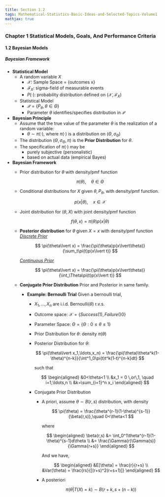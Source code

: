 ```yaml
---
title: Section 1.2
tags: Mathematical-Statistics-Basic-Ideas-and-Selected-Topics-Volume1
mathjax: true
---
```


### Chapter 1 Statistical Models, Goals, And Performance Criteria

#### 1.2 Bayesian Models  

##### Bayesian Framework  

*   **Statistical Model**
    *   A random variable $X$
        *   $\mathcal{X}$: Sample Space = {outcomes x}
        *   $\mathcal{F}_X$: sigma-field of measurable events
        *   $P(\cdot)$: probability distribution defined on $(\mathcal{X}, \mathcal{F}_X)$
    *   Statistical Model
        *   $\mathcal{P} = \{P_\theta, \theta\in\Theta\}$
        *   Parameter $\theta$ identifies/specifies distribution in $\mathcal{P}$
*   **Bayesian Principle**
    *   Assume that the true value of the parameter $\theta$ is the realization of a random variable:
        *   $\theta\sim\pi(\cdot)$, where $\pi(\cdot)$ is a distribution on $(\Theta, \sigma_\Theta)$
    *   The distribution $(\Theta, \sigma_\Theta, \pi)$ is the **Prior Distribution** for $\theta$.
    *   The specification of $\pi(\cdot)$ may be
        *   purely subjective (personalistic)
        *   based on actual data (empirical Bayes)
*   **Bayesian Framework**
    *   Prior distribution for $\theta$ with density/pmf function  

        $$
        \pi(\theta), \quad\theta\in\Theta
        $$

    *   Conditional distributions for $X$ given $\theta, P_\theta$, with density/pmf function.  

        $$
        p(x\lvert\theta), \quad x\in\mathcal{X}
        $$

    *   Joint distribution for $(\theta ,X)$ with joint density/pmf function  

        $$
        f(\theta, x) = \pi(\theta)p(x\lvert\theta)
        $$

    *   **Posterior distribution** for $\theta$ given $X=x$ with density/pmf function  
        *<u>Discrete Prior</u>*  

        $$
        \pi(\theta\lvert x) = \frac{\pi(\theta)p(x\lvert\theta)}{\sum_t\pi(t)p(x\lvert t)}
        $$

        *<u>Continuous Prior</u>*  

        $$
        \pi(\theta\lvert x) = \frac{\pi(\theta)p(x\lvert\theta)}{\int_\Theta\pi(t)p(x\lvert t)}
        $$

    *   **Conjugate Prior Distribution**
        Prior and Posterior in same family.  
        *   **Example: Bernoulli Trial**
            Given a bernoulli trial,  
            *   $X_1, \ldots, X_n$ are i.i.d. Bernoulli($\theta$) r.v.s.
            *   Outcome space: $\mathcal{X} = \{Success(1), Failure()0\}$
            *   Parameter Space: $\Theta = \{\Theta: 0\leq\theta\leq 1\}$
            *   Prior Distribution for $\theta$: density $\pi(\theta)$
            *   Posterior Distribution for $\theta$:  

                $$
                \pi(\theta\lvert x_1,\ldots,x_n) = \frac{\pi(\theta)\theta^k(1-\theta)^{n-k}}{\int^1_0\pi(t)t^k(1-t)^{n-k}dt}
                $$

                such that

                $$
                \begin{aligned}
                    &0<\theta<1 \\
                    &x_1 = 0 \,or\,1, \quad i=1,\ldots,n \\
                    &k=\sum_{i=1}^n x_i 
                \end{aligned}
                $$
            
            *   Conjugate Prior Distribution
                *   A priori, assume $\theta\sim B(r,s)$ distribution, with density  
                    
                    $$
                    \pi(\theta) = \frac{\theta^{r-1}(1-\theta)^{s-1}}{\beta(r,s)},\quad 0<\theta<1
                    $$

                    where  

                    $$
                    \begin{aligned}
                        \beta(r,s) 
                            &= \int_0^1\theta^{r-1}(1-\theta)^{s-1}d\theta \\
                            &= \frac{\Gamma(r)\Gamma(s)}{\Gamma{r+s}}
                    \end{aligned}
                    $$

                    And we have,  

                    $$
                    \begin{aligned}
                        &E[\theta] = \frac{r}{r+s} \\
                        &Var(\theta) = \frac{rs}{[(r+s)^2(r+s+1)]}
                    \end{aligned}
                    $$
                *   A posteriori  

                    $$
                    \pi(\theta\lvert T(X) =k)\sim B(r+k, s+(n-k))
                    $$
